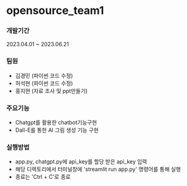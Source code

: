 # opensource_team1
### 개발기간
2023.04.01 ~ 2023.06.21

### 팀원
- 김경민 (파이썬 코드 수정)
- 허석현 (파이썬 코드 수정)
- 홍지현 (자료 조사 및 ppt만들기)

### 주요기능
- Chatgpt를 활용한 chatbot기능구현
- Dall-E를 통한 AI 그림 생성 기능 구현

### 실행방법
- app.py, chatgpt.py에 api_key를 할당 받은 api_key 입력
- 해당 디렉토리에서 터미널창에 'streamlit run app.py' 명령어를 통해 실행
- 종료는 'Ctrl + C'로 종료

